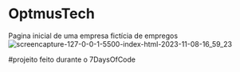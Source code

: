 # OptmusTech
Pagina inicial de uma empresa fictícia de empregos
![screencapture-127-0-0-1-5500-index-html-2023-11-08-16_59_23](https://github.com/laychan25/OptmusTech/assets/123597109/2763758e-2b16-403f-b5d4-ff054642f161)

#projeito feito durante o 7DaysOfCode 
